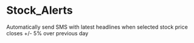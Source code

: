 # Stock_Alerts
Automatically send SMS with latest headlines when selected stock price closes +/- 5% over previous day
